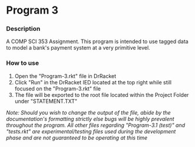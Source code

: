 # Program 3
### Description
A COMP SCI 353 Assignment. This program is intended to use tagged data to model a bank's payment system at a very primitive level.

### How to use
1. Open the "Program-3.rkt" file in DrRacket
2. Click "Run" in the DrRacket IED located at the top right while still focused on the "Program-3.rkt" file
3. The file will be exported to the root file located within the Project Folder under "STATEMENT.TXT"

*Note: Should you wish to change the output of the file, abide by the documentation's formatting strictly else bugs will be highly prevalent throughout the program.
All other files regarding "Program-3.1 (test)" and "tests.rkt" are experimental/testing files used during the development phase and are not guaranteed to be operating at this time*
